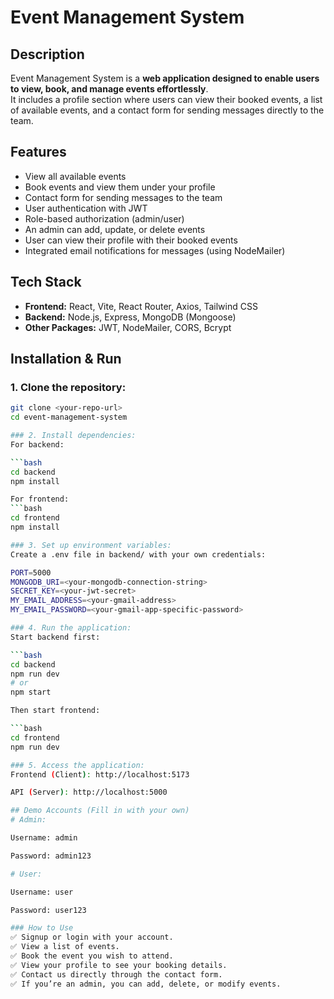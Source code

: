 # Event Management System

## Description

Event Management System is a **web application designed to enable users to view, book, and manage events effortlessly**.  
It includes a profile section where users can view their booked events, a list of available events, and a contact form for sending messages directly to the team.

## Features

- View all available events
- Book events and view them under your profile
- Contact form for sending messages to the team
- User authentication with JWT
- Role-based authorization (admin/user)
- An admin can add, update, or delete events
- User can view their profile with their booked events
- Integrated email notifications for messages (using NodeMailer)

## Tech Stack

- **Frontend:** React, Vite, React Router, Axios, Tailwind CSS
- **Backend:** Node.js, Express, MongoDB (Mongoose)
- **Other Packages:** JWT, NodeMailer, CORS, Bcrypt

## Installation & Run

### 1. Clone the repository:

```bash
git clone <your-repo-url>
cd event-management-system

### 2. Install dependencies:
For backend:

```bash
cd backend
npm install

For frontend:
```bash
cd frontend
npm install

### 3. Set up environment variables:
Create a .env file in backend/ with your own credentials:

PORT=5000
MONGODB_URI=<your-mongodb-connection-string>
SECRET_KEY=<your-jwt-secret>
MY_EMAIL_ADDRESS=<your-gmail-address>
MY_EMAIL_PASSWORD=<your-gmail-app-specific-password>

### 4. Run the application:
Start backend first:

```bash
cd backend
npm run dev
# or
npm start

Then start frontend:

```bash
cd frontend
npm run dev

### 5. Access the application:
Frontend (Client): http://localhost:5173

API (Server): http://localhost:5000

## Demo Accounts (Fill in with your own)
# Admin:

Username: admin

Password: admin123

# User:

Username: user

Password: user123

### How to Use
✅ Signup or login with your account.
✅ View a list of events.
✅ Book the event you wish to attend.
✅ View your profile to see your booking details.
✅ Contact us directly through the contact form.
✅ If you’re an admin, you can add, delete, or modify events.